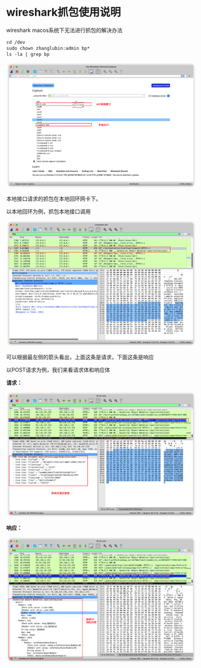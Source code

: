 # wireshark抓包使用说明

wireshark macos系统下无法进行抓包的解决办法

```shell
cd /dev
sudo chown zhanglubin:admin bp*
ls -la | grep bp
```

![image-20221229095442024](image/image-20221229095442024.png)

本地接口请求的抓包在本地回环网卡下。

以本地回环为例，抓包本地接口调用

![image-20221229095840773](image/image-20221229095840773.png)

可以根据最左侧的箭头看出，上面这条是请求，下面这条是响应

以POST请求为例，我们来看请求体和响应体

**请求：**

![image-20221229100325825](image/image-20221229100325825.png)

**响应：**

![image-20221229100412185](image/image-20221229100412185.png)